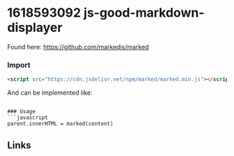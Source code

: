 # 1618593092 js-good-markdown-displayer

Found here:
https://github.com/markedjs/marked

### Import
```html
<script src="https://cdn.jsdelivr.net/npm/marked/marked.min.js"></script>
```

And can be implemented like:
```

### Usage
```javascript
parent.innerHTML = marked(content)	
```



## Links
